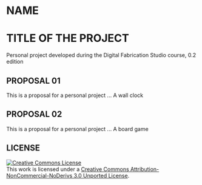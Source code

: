 # NAME
# TITLE OF THE PROJECT

Personal project developed during the Digital Fabrication Studio course, 0.2 edition

## PROPOSAL 01
This is a proposal for a personal project ...
A wall clock


## PROPOSAL 02
This is a proposal for a personal project ...
A board game

## LICENSE
<a rel="license" href="http://creativecommons.org/licenses/by-nc-nd/3.0/deed.en_US"><img alt="Creative Commons License" style="border-width:0" src="http://i.creativecommons.org/l/by-nc-nd/3.0/88x31.png" /></a><br />This work is licensed under a <a rel="license" href="http://creativecommons.org/licenses/by-nc-nd/3.0/deed.en_US">Creative Commons Attribution-NonCommercial-NoDerivs 3.0 Unported License</a>.